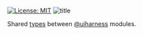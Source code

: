 [![License: MIT](https://img.shields.io/badge/License-MIT-green.svg)](https://opensource.org/licenses/MIT)
![title](https://user-images.githubusercontent.com/185555/51706783-55df9a00-2084-11e9-9995-86f7c80ea826.jpg)

Shared [types](https://www.typescriptlang.org/docs/handbook/advanced-types.html) between [@uiharness](https://www.npmjs.com/org/uiharness) modules.

<p>&nbsp;</p>
<p>&nbsp;</p>
